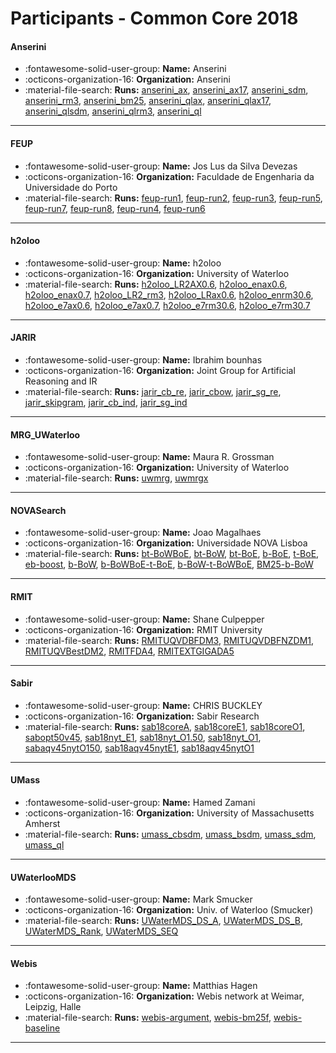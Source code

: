 # Participants - Common Core 2018 

#### Anserini
 - :fontawesome-solid-user-group: **Name:** Anserini
 - :octicons-organization-16: **Organization:** Anserini
 - :material-file-search: **Runs:** [anserini_ax](./runs.md#anserini_ax), [anserini_ax17](./runs.md#anserini_ax17), [anserini_sdm](./runs.md#anserini_sdm), [anserini_rm3](./runs.md#anserini_rm3), [anserini_bm25](./runs.md#anserini_bm25), [anserini_qlax](./runs.md#anserini_qlax), [anserini_qlax17](./runs.md#anserini_qlax17), [anserini_qlsdm](./runs.md#anserini_qlsdm), [anserini_qlrm3](./runs.md#anserini_qlrm3), [anserini_ql](./runs.md#anserini_ql)

---
#### FEUP
 - :fontawesome-solid-user-group: **Name:** Jos Lus da Silva Devezas
 - :octicons-organization-16: **Organization:** Faculdade de Engenharia da Universidade do Porto 
 - :material-file-search: **Runs:** [feup-run1](./runs.md#feup-run1), [feup-run2](./runs.md#feup-run2), [feup-run3](./runs.md#feup-run3), [feup-run5](./runs.md#feup-run5), [feup-run7](./runs.md#feup-run7), [feup-run8](./runs.md#feup-run8), [feup-run4](./runs.md#feup-run4), [feup-run6](./runs.md#feup-run6)

---
#### h2oloo
 - :fontawesome-solid-user-group: **Name:** h2oloo
 - :octicons-organization-16: **Organization:** University of Waterloo
 - :material-file-search: **Runs:** [h2oloo_LR2AX0.6](./runs.md#h2oloo_lr2ax0.6), [h2oloo_enax0.6](./runs.md#h2oloo_enax0.6), [h2oloo_enax0.7](./runs.md#h2oloo_enax0.7), [h2oloo_LR2_rm3](./runs.md#h2oloo_lr2_rm3), [h2oloo_LRax0.6](./runs.md#h2oloo_lrax0.6), [h2oloo_enrm30.6](./runs.md#h2oloo_enrm30.6), [h2oloo_e7ax0.6](./runs.md#h2oloo_e7ax0.6), [h2oloo_e7ax0.7](./runs.md#h2oloo_e7ax0.7), [h2oloo_e7rm30.6](./runs.md#h2oloo_e7rm30.6), [h2oloo_e7rm30.7](./runs.md#h2oloo_e7rm30.7)

---
#### JARIR
 - :fontawesome-solid-user-group: **Name:** Ibrahim bounhas
 - :octicons-organization-16: **Organization:** Joint Group for Artificial Reasoning  and IR
 - :material-file-search: **Runs:** [jarir_cb_re](./runs.md#jarir_cb_re), [jarir_cbow](./runs.md#jarir_cbow), [jarir_sg_re](./runs.md#jarir_sg_re), [jarir_skipgram](./runs.md#jarir_skipgram), [jarir_cb_ind](./runs.md#jarir_cb_ind), [jarir_sg_ind](./runs.md#jarir_sg_ind)

---
#### MRG_UWaterloo
 - :fontawesome-solid-user-group: **Name:** Maura R. Grossman
 - :octicons-organization-16: **Organization:** University of Waterloo
 - :material-file-search: **Runs:** [uwmrg](./runs.md#uwmrg), [uwmrgx](./runs.md#uwmrgx)

---
#### NOVASearch
 - :fontawesome-solid-user-group: **Name:** Joao Magalhaes
 - :octicons-organization-16: **Organization:** Universidade NOVA Lisboa
 - :material-file-search: **Runs:** [bt-BoWBoE](./runs.md#bt-bowboe), [bt-BoW](./runs.md#bt-bow), [bt-BoE](./runs.md#bt-boe), [b-BoE](./runs.md#b-boe), [t-BoE](./runs.md#t-boe), [eb-boost](./runs.md#eb-boost), [b-BoW](./runs.md#b-bow), [b-BoWBoE-t-BoE](./runs.md#b-bowboe-t-boe), [b-BoW-t-BoWBoE](./runs.md#b-bow-t-bowboe), [BM25-b-BoW](./runs.md#bm25-b-bow)

---
#### RMIT
 - :fontawesome-solid-user-group: **Name:** Shane Culpepper
 - :octicons-organization-16: **Organization:** RMIT University
 - :material-file-search: **Runs:** [RMITUQVDBFDM3](./runs.md#rmituqvdbfdm3), [RMITUQVDBFNZDM1](./runs.md#rmituqvdbfnzdm1), [RMITUQVBestDM2](./runs.md#rmituqvbestdm2), [RMITFDA4](./runs.md#rmitfda4), [RMITEXTGIGADA5](./runs.md#rmitextgigada5)

---
#### Sabir
 - :fontawesome-solid-user-group: **Name:** CHRIS BUCKLEY
 - :octicons-organization-16: **Organization:** Sabir Research
 - :material-file-search: **Runs:** [sab18coreA](./runs.md#sab18corea), [sab18coreE1](./runs.md#sab18coree1), [sab18coreO1](./runs.md#sab18coreo1), [sabopt50v45](./runs.md#sabopt50v45), [sab18nyt_E1](./runs.md#sab18nyt_e1), [sab18nyt_O1.50](./runs.md#sab18nyt_o1.50), [sab18nyt_O1](./runs.md#sab18nyt_o1), [sabaqv45nytO150](./runs.md#sabaqv45nyto150), [sab18aqv45nytE1](./runs.md#sab18aqv45nyte1), [sab18aqv45nytO1](./runs.md#sab18aqv45nyto1)

---
#### UMass
 - :fontawesome-solid-user-group: **Name:** Hamed Zamani
 - :octicons-organization-16: **Organization:** University of Massachusetts Amherst
 - :material-file-search: **Runs:** [umass_cbsdm](./runs.md#umass_cbsdm), [umass_bsdm](./runs.md#umass_bsdm), [umass_sdm](./runs.md#umass_sdm), [umass_ql](./runs.md#umass_ql)

---
#### UWaterlooMDS
 - :fontawesome-solid-user-group: **Name:** Mark Smucker
 - :octicons-organization-16: **Organization:** Univ. of Waterloo (Smucker)
 - :material-file-search: **Runs:** [UWaterMDS_DS_A](./runs.md#uwatermds_ds_a), [UWaterMDS_DS_B](./runs.md#uwatermds_ds_b), [UWaterMDS_Rank](./runs.md#uwatermds_rank), [UWaterMDS_SEQ](./runs.md#uwatermds_seq)

---
#### Webis
 - :fontawesome-solid-user-group: **Name:** Matthias Hagen
 - :octicons-organization-16: **Organization:** Webis network at Weimar, Leipzig, Halle
 - :material-file-search: **Runs:** [webis-argument](./runs.md#webis-argument), [webis-bm25f](./runs.md#webis-bm25f), [webis-baseline](./runs.md#webis-baseline)

---
